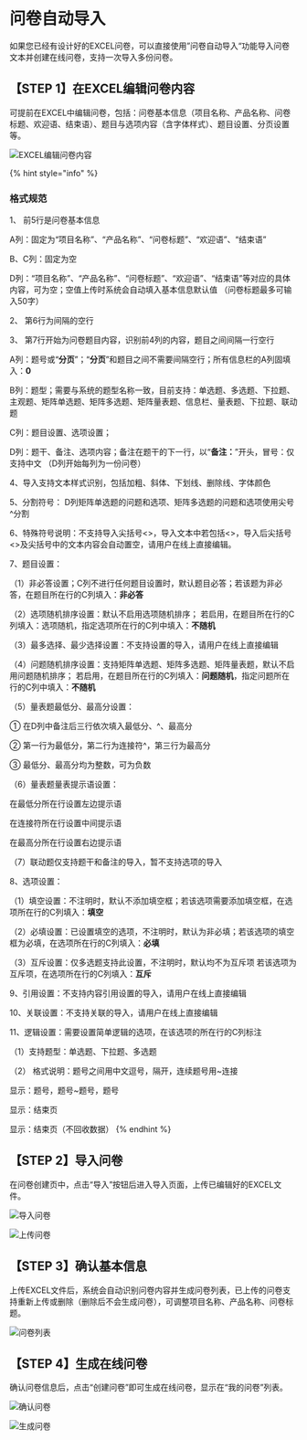 # 问卷自动导入

如果您已经有设计好的EXCEL问卷，可以直接使用”问卷自动导入“功能导入问卷文本并创建在线问卷，支持一次导入多份问卷。

## 【STEP 1】在EXCEL编辑问卷内容

可提前在EXCEL中编辑问卷，包括：问卷基本信息（项目名称、产品名称、问卷标题、欢迎语、结束语）、题目与选项内容（含字体样式）、题目设置、分页设置等。

![EXCEL&#x7F16;&#x8F91;&#x95EE;&#x5377;&#x5185;&#x5BB9;](../../../.gitbook/assets/image%20%28378%29.png)

{% hint style="info" %}
### 格式规范 

1、 前5行是问卷基本信息

 A列：固定为“项目名称”、“产品名称”、“问卷标题”、“欢迎语”、“结束语” 

B、C列：固定为空 

D列：“项目名称”、“产品名称”、“问卷标题”、“欢迎语”、“结束语”等对应的具体内容，可为空；空值上传时系统会自动填入基本信息默认值 （问卷标题最多可输入50字）

2、 第6行为间隔的空行

3、 第7行开始为问卷题目内容，识别前4列的内容，题目之间间隔一行空行 

A列：题号或“**分页**”；“**分页**”和题目之间不需要间隔空行；所有信息栏的A列固填入：**0** 

B列：题型；需要与系统的题型名称一致，目前支持：单选题、多选题、下拉题、主观题、矩阵单选题、矩阵多选题、矩阵量表题、信息栏、量表题、下拉题、联动题 

C列：题目设置、选项设置； 

D列：题干、备注、选项内容；备注在题干的下一行，以“**备注：**”开头，冒号：仅支持中文 （D列开始每列为一份问卷）

4、导入支持文本样式识别，包括加粗、斜体、下划线、删除线、字体颜色

5、分割符号： D列矩阵单选题的问题和选项、矩阵多选题的问题和选项使用尖号^分割

6、特殊符号说明：不支持导入尖括号&lt;&gt;，导入文本中若包括&lt;&gt;，导入后尖括号&lt;&gt;及尖括号中的文本内容会自动置空，请用户在线上直接编辑。

7、题目设置： 

（1）非必答设置；C列不进行任何题目设置时，默认题目必答；若该题为非必答，在题目所在行的C列填入：**非必答** 

（2）选项随机排序设置：默认不启用选项随机排序； 若启用，在题目所在行的C列填入：选项随机，指定选项所在行的C列中填入：**不随机** 

（3）最多选择、最少选择设置：不支持设置的导入，请用户在线上直接编辑 

（4）问题随机排序设置：支持矩阵单选题、矩阵多选题、矩阵量表题，默认不启用问题随机排序； 若启用，在题目所在行的C列填入：**问题随机**，指定问题所在行的C列中填入：**不随机** 

（5）量表题最低分、最高分设置：

① 在D列中备注后三行依次填入最低分、^、最高分 

② 第一行为最低分，第二行为连接符^，第三行为最高分 

③ 最低分、最高分均为整数，可为负数 

（6）量表题量表提示语设置： 

在最低分所在行设置左边提示语 

在连接符所在行设置中间提示语 

在最高分所在行设置右边提示语 

（7）联动题仅支持题干和备注的导入，暂不支持选项的导入

8、选项设置： 

（1）填空设置：不注明时，默认不添加填空框；若该选项需要添加填空框，在选项所在行的C列填入：**填空** 

（2）必填设置：已设置填空的选项，不注明时，默认为非必填；若该选项的填空框为必填，在选项所在行的C列填入：**必填** 

（3）互斥设置：仅多选题支持此设置，不注明时，默认均不为互斥项 若该选项为互斥项，在选项所在行的C列填入：**互斥**

9、引用设置：不支持内容引用设置的导入，请用户在线上直接编辑

10、关联设置：不支持关联的导入，请用户在线上直接编辑

11、逻辑设置：需要设置简单逻辑的选项，在该选项的所在行的C列标注 

（1）支持题型：单选题、下拉题、多选题 

（2） 格式说明：题号之间用中文逗号，隔开，连续题号用~连接 

显示：题号，题号~题号，题号 

显示：结束页 

显示：结束页（不回收数据）
{% endhint %}

## 【STEP 2】导入问卷

在问卷创建页中，点击“导入”按钮后进入导入页面，上传已编辑好的EXCEL文件。

![&#x5BFC;&#x5165;&#x95EE;&#x5377;](../../../.gitbook/assets/image%20%28413%29.png)

![&#x4E0A;&#x4F20;&#x95EE;&#x5377;](../../../.gitbook/assets/image%20%28361%29.png)

## 【STEP 3】确认基本信息

上传EXCEL文件后，系统会自动识别问卷内容并生成问卷列表，已上传的问卷支持重新上传或删除（删除后不会生成问卷），可调整项目名称、产品名称、问卷标题。

![&#x95EE;&#x5377;&#x5217;&#x8868;](../../../.gitbook/assets/image%20%28158%29.png)

## 【STEP 4】生成在线问卷

确认问卷信息后，点击“创建问卷”即可生成在线问卷，显示在“我的问卷”列表。

![&#x786E;&#x8BA4;&#x95EE;&#x5377;](../../../.gitbook/assets/image%20%2880%29.png)

![&#x751F;&#x6210;&#x95EE;&#x5377;](../../../.gitbook/assets/image%20%28422%29.png)

